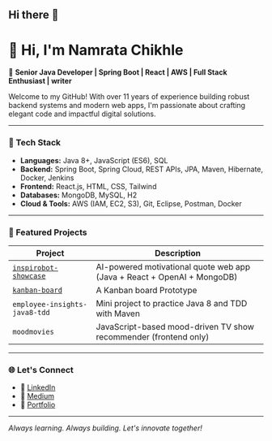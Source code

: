 ## Hi there 👋

# 👋 Hi, I'm Namrata Chikhle

🎯 **Senior Java Developer | Spring Boot | React | AWS | Full Stack Enthusiast | writer**

Welcome to my GitHub! With over 11 years of experience building robust backend systems and modern web apps, I'm passionate about crafting elegant code and impactful digital solutions.

---

### 🚀 Tech Stack

- **Languages:** Java 8+, JavaScript (ES6), SQL
- **Backend:** Spring Boot, Spring Cloud, REST APIs, JPA, Maven, Hibernate, Docker, Jenkins
- **Frontend:** React.js, HTML, CSS, Tailwind
- **Databases:** MongoDB, MySQL, H2
- **Cloud & Tools:** AWS (IAM, EC2, S3), Git, Eclipse, Postman, Docker

---

### 💼 Featured Projects

| Project | Description |
|--------|-------------|
| [`inspirobot-showcase`](https://github.com/nchikhle/inspirobot-showcase) | AI-powered motivational quote web app (Java + React + OpenAI + MongoDB) |
| [`kanban-board`](https://nams-kanban-board.netlify.app/) | A Kanban board Prototype |
| `employee-insights-java8-tdd` | Mini project to practice Java 8 and TDD with Maven |
| `moodmovies` | JavaScript-based mood-driven TV show recommender (frontend only) |

---

### 🌐 Let's Connect
- 🔗 [LinkedIn](https://www.linkedin.com/in/namrata-chikhle/)
- 🔗 [Medium](https://medium.com/@logiqpool)
- 💼 [Portfolio](https://namrata-chikhle.netlify.app/)

---

_Always learning. Always building. Let's innovate together!_

